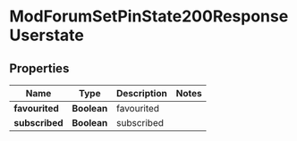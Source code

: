 

# ModForumSetPinState200ResponseUserstate


## Properties

| Name | Type | Description | Notes |
|------------ | ------------- | ------------- | -------------|
|**favourited** | **Boolean** | favourited |  |
|**subscribed** | **Boolean** | subscribed |  |



